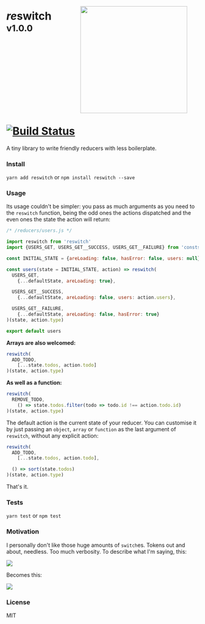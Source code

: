 <img src="http://i.imgur.com/PptVucZ.png" align="right" height="280px" hspace="30px" vspace="30px">

# <em>re</em>switch <sup>v1.0.0</sup> [![Build Status](https://travis-ci.org/chiefGui/reswitch.svg?branch=master)](https://travis-ci.org/chiefGui/reswitch)

A tiny library to write friendly reducers with less boilerplate.


### Install

`yarn add reswitch` or `npm install reswitch --save`

### Usage

Its usage couldn't be simpler: you pass as much arguments as you need to the
`reswitch` function, being the odd ones the actions dispatched and the
even ones the state the action will return:

```js
/* /reducers/users.js */

import reswitch from 'reswitch'
import {USERS_GET, USERS_GET__SUCCESS, USERS_GET__FAILURE} from 'consts/users'

const INITIAL_STATE = {areLoading: false, hasError: false, users: null}

const users(state = INITIAL_STATE, action) => reswitch(
  USERS_GET,
    {...defaultState, areLoading: true},

  USERS_GET__SUCCESS,
    {...defaultState, areLoading: false, users: action.users},

  USERS_GET__FAILURE,
    {...defaultState, areLoading: false, hasError: true}
)(state, action.type)

export default users
```

**Arrays are also welcomed:**

```js
reswitch(
  ADD_TODO,
    [...state.todos, action.todo]
)(state, action.type)
```

**As well as a function:**

```js
reswitch(
  REMOVE_TODO,
    () => state.todos.filter(todo => todo.id !== action.todo.id)
)(state, action.type)
```

The default action is the current state of your reducer. You can customise it
by just passing an `object`, `array` or `function` as the last argument of
`reswitch`, without any explicit action:

```js
reswitch(
  ADD_TODO,
    [...state.todos, action.todo],

  () => sort(state.todos)
)(state, action.type)
```

That's it.

### Tests

`yarn test` or `npm test`

### Motivation

I personally don't like those huge amounts of `switch`es. Tokens out and about,
needless. Too much verbosity. To describe what I'm saying, this:

![](http://i.imgur.com/VTfXQdY.png)

Becomes this:

![](http://i.imgur.com/dOMlzER.png)

### License

MIT

